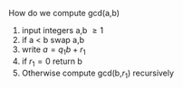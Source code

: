 How do we compute gcd(a,b)
1. input integers a,b $\geq 1$
2. if a < b swap a,b
3. write $a = q_1b+r_1$
4. if $r_1 = 0$ return b
5. Otherwise compute gcd(b,$r_1$) recursively